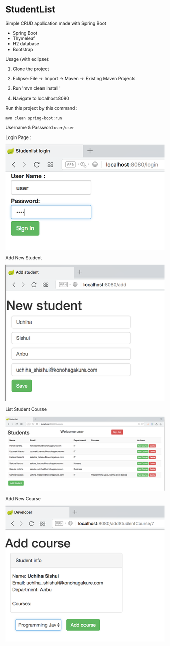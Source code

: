 # StudentList
Simple CRUD application made with Spring Boot

- Spring Boot
- Thymeleaf
- H2 database
- Bootstrap

Usage (with eclipse):

1. Clone the project

2. Eclipse: File -> Import -> Maven -> Existing Maven Projects

3. Run 'mvn clean install'

4. Navigate to localhost:8080

Run this project by this command :

`mvn clean spring-boot:run`

Username & Password `user/user`

Login Page :

![Login Page](img/login.png "Login Page")

Add New Student

![Add New Student](img/add.png "Add New Student")

List Student Course

![List Student Course](img/list.png "List Student Course")

Add New Course

![Add New Course](img/course.png "Add New Student Course")

